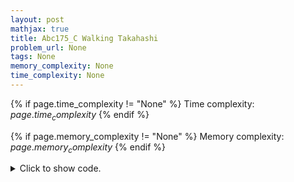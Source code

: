 ```yaml
---
layout: post
mathjax: true
title: Abc175_C Walking Takahashi
problem_url: None
tags: None
memory_complexity: None
time_complexity: None
---
```




{% if page.time_complexity != "None" %}
Time complexity: ${{ page.time_complexity }}$
{% endif %}

{% if page.memory_complexity != "None" %}
Memory complexity: ${{ page.memory_complexity }}$
{% endif %}

<details>
<summary>
<p style="display:inline">Click to show code.</p>
</summary>
```cpp
{% raw %}
using namespace std;
using ll = long long;
int main(void)
{
    ll x, k, d;
    cin >> x >> k >> d;
    x = abs(x);
    if (x / d <= k)
    {
        k -= x / d;
        x -= (x / d) * d;
        if (k % 2 == 1)
            x -= d;
    }
    else
    {
        x -= k * d;
        k -= k;
    }
    cout << abs(x) << endl;
    return 0;
}

{% endraw %}
```
</details>

